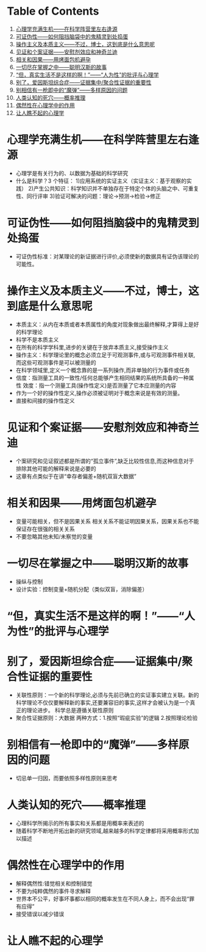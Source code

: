 # Table of Contents

1. [心理学充满生机——在科学阵营里左右逢源](#org35c8c69)
2. [可证伪性——如何阻挡脑袋中的鬼精灵到处捣蛋](#org00e3a91)
3. [操作主义及本质主义——不过，博士，这到底是什么意思呢](#org490bf1c)
4. [见证和个案证据——安慰剂效应和神奇兰迪](#orga5a5ea6)
5. [相关和因果——用烤面包机避孕](#org471e405)
6. [一切尽在掌握之中——聪明汉斯的故事](#orgd72daa8)
7. [“但，真实生活不是这样的啊！”——“人为性”的批评与心理学](#org3c13a8e)
8. [别了，爱因斯坦综合症——证据集中/聚合性证据的重要性](#org56b6366)
9. [别相信有一枪即中的“魔弹”——多样原因的问题](#orgc3248d2)
10. [人类认知的死穴——概率推理](#org0579726)
11. [偶然性在心理学中的作用](#orgdf8e704)
12. [让人瞧不起的心理学](#org82cd4b9)

<a id="org35c8c69"></a>

# 心理学充满生机——在科学阵营里左右逢源

- 心理学是有关行为的、以数据为基础的科学研究
- 什么是科学？3 个特征： 1)应用系统的实证主义（实证主义：基于观察的实践） 2)产生公共知识：科学知识并不单独存在于特定个体的头脑之中、可重复性、同行评审 3)验证可解决的问题：理论->预测->检验->修正

<a id="org00e3a91"></a>

# 可证伪性——如何阻挡脑袋中的鬼精灵到处捣蛋

- 可证伪性标准：对某理论的新证据进行评价,必须使新的数据具有证伪该理论的可能性。

<a id="org490bf1c"></a>

# 操作主义及本质主义——不过，博士，这到底是什么意思呢

- 本质主义：从内在本质或者本质属性的角度对现象做出最终解释,才算得上是好的科学理论
- 科学不是本质主义
- 在所有的科学学科里,进步的关键在于放弃本质主义,接受操作主义
- 操作主义：科学理论里的概念必须立足于可观测事件,或与可观测事件相关联,而这些可观测事件是可以被测量的
- 在科学领域里,定义一个概念靠的是一系列操作,而非单独的行为事件或任务
- 信度：指测量工具的一致性/任何总能够产生相同结果的系统所具备的一种属性
  效度：指一个测量工具(操作性定义)是否测量了它本应测量的内容
- 作为一个好的操作性定义,操作必须被证明对于概念来说是有效的测量。
- 直接和间接的操作性定义

<a id="orga5a5ea6"></a>

# 见证和个案证据——安慰剂效应和神奇兰迪

- 个案研究和见证叙述都是所谓的“孤立事件”,缺乏比较性信息,而这种信息对于排除其他可能的解释来说是必要的
- 这章有点类似于在讲“幸存者偏差+随机双盲大数据”

<a id="org471e405"></a>

# 相关和因果——用烤面包机避孕

- 变量可能相关，但不是因果关系
  相关关系不能证明因果关系，因果关系也不能保证存在很强的相关关系
- 不要忽略其他未知/未察觉的变量

<a id="orgd72daa8"></a>

# 一切尽在掌握之中——聪明汉斯的故事

- 操纵与控制
- 设计实验：控制变量+随机分配（类似双盲，消除偏差）

<a id="org3c13a8e"></a>

# “但，真实生活不是这样的啊！”——“人为性”的批评与心理学

<a id="org56b6366"></a>

# 别了，爱因斯坦综合症——证据集中/聚合性证据的重要性

- 关联性原则：一个新的科学理论,必须与先前已确立的实证事实建立关联。新的科学理论不仅仅要解释新的事实,还要兼容旧的事实,这样才会被认为是一个真正的理论进步。
  科学总是遵循关联性原则
- 聚合性证据原则：大数据
  两种方式：1.按照“瑕疵实验”的逻辑 2.按照理论检验

<a id="orgc3248d2"></a>

# 别相信有一枪即中的“魔弹”——多样原因的问题

- 切忌单一归因，而要依照多样性原则来思考

<a id="org0579726"></a>

# 人类认知的死穴——概率推理

- 心理科学所揭示的所有事实和关系都是用概率来表述的
- 随着科学不断地开拓出新的研究领域,越来越多的科学定律都将采用概率形式加以描述

<a id="orgdf8e704"></a>

# 偶然性在心理学中的作用

- 解释偶然性:错觉相关和控制错觉
- 不要为纯粹偶然的事件寻求解释
- 世界本不公平，好事坏事都以相同的概率发生在不同人身上，而不会出现“罪有应得”
- 接受错误以减少错误

<a id="org82cd4b9"></a>

# 让人瞧不起的心理学
